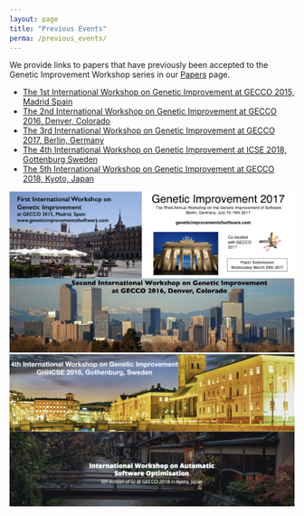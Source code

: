 ```yaml
---
layout: page
title: "Previous Events"
perma: /previous_events/
---
```


We provide links to papers that have previously been accepted to the Genetic Improvement Workshop series in our [Papers](./papers.html) page.

* [The 1st International Workshop on Genetic Improvement at GECCO 2015, Madrid Spain](http://www.sigevo.org/gecco-2015/workshops.html#gi)
* [The 2nd International Workshop on Genetic Improvement at GECCO 2016, Denver, Colorado](http://gecco-2016.sigevo.org/index.html/Workshops.html#id_Genetic%20Improvement%20Workshop)
* [The 3rd International Workshop on Genetic Improvement at GECCO 2017, Berlin, Germany](http://gecco-2017.sigevo.org/index.html/Workshops.html#id_Genetic%20Improvement%20Workshop)
* [The 4th International Workshop on Genetic Improvement at ICSE 2018, Gottenburg Sweden](https://www.icse2018.org/track/icse-2018-Workshops)
* [The 5th International Workshop on Genetic Improvement at GECCO 2018, Kyoto, Japan](http://gecco-2018.sigevo.org/index.html/tiki-index.php?page=Workshops#id_Genetic%20Improvement%20(GI%202018))

![](./gis.001.jpeg)
![](./gis.002.jpeg)
